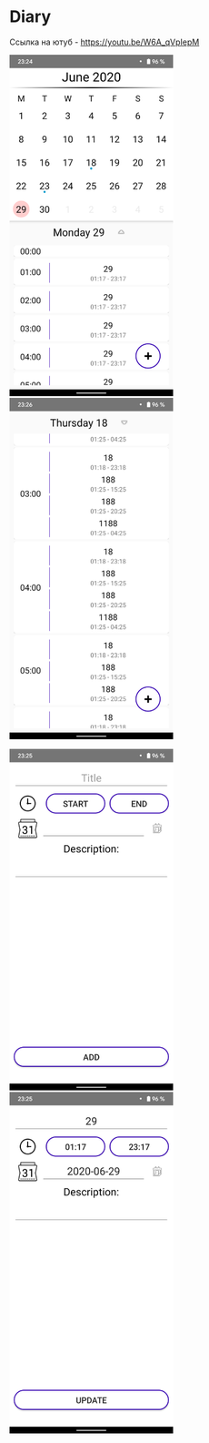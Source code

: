 # Diary
Ссылка на ютуб - https://youtu.be/W6A_qVpIepM
<p><a href="url"><img src="app/screenshots/1.png" height="600" />
<a href="url"><img src="app/screenshots/4.png" height="600" /></p>
<p><a href="url"><img src="app/screenshots/2.png" height="600" />
<a href="url"><img src="app/screenshots/3.png" height="600" /></p>
